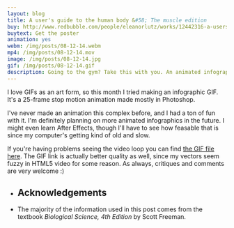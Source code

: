 ```yaml
---
layout: blog
title: A user's guide to the human body &#58; The muscle edition
buy: http://www.redbubble.com/people/eleanorlutz/works/12442316-a-users-guide-to-muscles?p=poster
buytext: Get the poster
animation: yes
webm: /img/posts/08-12-14.webm
mp4: /img/posts/08-12-14.mov
image: /img/posts/08-12-14.jpg
gif: /img/posts/08-12-14.gif
description: Going to the gym? Take this with you. An animated infographic showing the molecular basics of muscle contraction. 
---
```


I love GIFs as an art form, so this month I tried making an infographic GIF. It's a 25-frame stop motion animation made mostly in Photoshop.

I've never made an animation this complex before, and I had a ton of fun with it. I'm definitely planning on more animated infographics in the future. I might even learn After Effects, though I'll have to see how feasable that is since my computer's getting kind of old and slow. 

If you're having problems seeing the video loop you can find <a href="http://i.imgur.com/fgRP0H7.gif" target="_blank">the GIF file here</a>. The GIF link is actually better quality as well, since my vectors seem fuzzy in HTML5 video for some reason. As always, critiques and comments are very welcome :)

<ul class="sources"> 
<li> <h2> Acknowledgements </h2></li>
<li> The majority of the information used in this post comes from the textbook <i>Biological Science, 4th Edition</i> by Scott Freeman.</li>
</ul>
